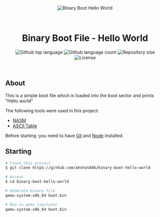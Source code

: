 <div align="center" id="top"> 
  <img src="./.github/app.gif" alt="Binary Boot Hello World" />

  &#xa0;

  <!-- <a href="https://binaryboothelloworld.netlify.app">Demo</a> -->
</div>

<h1 align="center">Binary Boot File - Hello World</h1>

<p align="center">
  <img alt="Github top language" src="https://img.shields.io/github/languages/top/akshat666/binary-boot-hello-world?color=56BEB8">

  <img alt="Github language count" src="https://img.shields.io/github/languages/count/akshat666/binary-boot-hello-world?color=56BEB8">

  <img alt="Repository size" src="https://img.shields.io/github/repo-size/akshat666/binary-boot-hello-world?color=56BEB8">

  <img alt="License" src="https://img.shields.io/github/license/akshat666/binary-boot-hello-world?color=56BEB8">

  <!-- <img alt="Github issues" src="https://img.shields.io/github/issues/akshat666/binary-boot-hello-world?color=56BEB8" /> -->

  <!-- <img alt="Github forks" src="https://img.shields.io/github/forks/akshat666/binary-boot-hello-world?color=56BEB8" /> -->

  <!-- <img alt="Github stars" src="https://img.shields.io/github/stars/akshat666/binary-boot-hello-world?color=56BEB8" /> -->
</p>

<!-- Status -->

<!-- <h4 align="center"> 
	🚧  Binary Boot Hello World 🚀 Under construction...  🚧
</h4> 

<hr> -->

<br>

## About ##

This is a simple boot file which is loaded into the boot sector and prints "Hello world"


The following tools were used in this project:

- [NASM](https://www.nasm.us/)
- [ASCII Table](http://www.asciitable.com/)


Before starting :you need to have [Git](https://git-scm.com) and [Node](https://nodejs.org/en/) installed.

## Starting ##

```bash
# Clone this project
$ git clone https://github.com/akshat666/binary-boot-hello-world

# Access
$ cd binary-boot-hello-world

# Generate binary file
qemu-system-x86_64 boot.bin 

# Run in qemu simulator
qemu-system-x86_64 boot.bin

```
